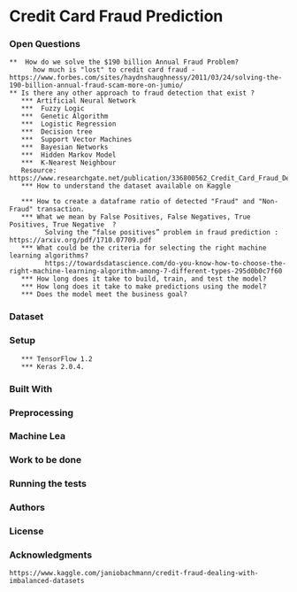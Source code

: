 # Credit Card Fraud Prediction 

### Open Questions
    **  How do we solve the $190 billion Annual Fraud Problem? 
          how much is "lost" to credit card fraud - https://www.forbes.com/sites/haydnshaughnessy/2011/03/24/solving-the-190-billion-annual-fraud-scam-more-on-jumio/
    ** Is there any other approach to fraud detection that exist ?
       *** Artificial Neural Network   
       ***  Fuzzy Logic 
       ***  Genetic Algorithm 
       ***  Logistic Regression  
       ***  Decision tree 
       ***  Support Vector Machines 
       ***  Bayesian Networks 
       ***  Hidden Markov Model 
       ***  K-Nearest Neighbour 
       Resource: https://www.researchgate.net/publication/336800562_Credit_Card_Fraud_Detection_using_Machine_Learning_and_Data_Science
       *** How to understand the dataset available on Kaggle 
     
       *** How to create a dataframe ratio of detected "Fraud" and "Non-Fraud" transaction. 
       *** What we mean by False Positives, False Negatives, True Positives, True Negative  ? 
             Solving the “false positives” problem in fraud prediction : https://arxiv.org/pdf/1710.07709.pdf
       *** What could be the criteria for selecting the right machine learning algorithms? 
             https://towardsdatascience.com/do-you-know-how-to-choose-the-right-machine-learning-algorithm-among-7-different-types-295d0b0c7f60
       *** How long does it take to build, train, and test the model?
       *** How long does it take to make predictions using the model?
       *** Does the model meet the business goal?

### Dataset 
       
### Setup
       *** TensorFlow 1.2 
       *** Keras 2.0.4.
### Built With 

### Preprocessing

### Machine Lea

### Work to be done 

### Running the tests

### Authors 

### License 

### Acknowledgments 
    https://www.kaggle.com/janiobachmann/credit-fraud-dealing-with-imbalanced-datasets
